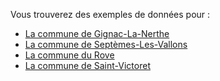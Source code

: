 Vous trouverez des exemples de données pour :

- [La commune de Gignac-La-Nerthe](https://github.com/CEREMA/schema-arrete-permanent-circulation/blob/master/examples/exemple-gignac-valide.csv)
- [La commune de Septèmes-Les-Vallons](https://github.com/CEREMA/schema-arrete-permanent-circulation/blob/master/examples/exemple-septemes-valide.csv)
- [La commune du Rove](https://github.com/CEREMA/schema-arrete-permanent-circulation/blob/master/examples/exemple-le-rove-valide.csv)
- [La commune de Saint-Victoret](https://github.com/CEREMA/schema-arrete-permanent-circulation/blob/master/examples/exemple-st-victoret-valide.csv)

